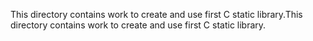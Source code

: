 This directory contains work to create and use first C static library.This directory contains work to create and use first C static library.
